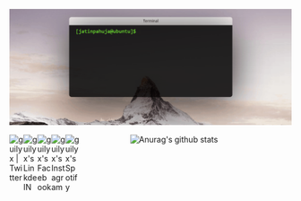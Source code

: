![](https://github.com/jatin-pahuja/jatin-pahuja/blob/master/screen(1).gif)

<a href="https://twitter.com/farziphotograph">
  <img align="left" alt="guilyx | Twitter" width="25px" src="https://image.flaticon.com/icons/svg/2111/2111703.svg" /></a>
<a href="https://www.linkedin.com/in/jatin-pahuja">
  <img align="left" alt="guilyx's LinkdeIN" width="25px" src="https://image.flaticon.com/icons/svg/2111/2111465.svg" /></a>
<a href="https://www.facebook.com/farziphotograph">
  <img align="left" alt="guilyx's Facebook" width="25px" src="https://image.flaticon.com/icons/svg/2111/2111342.svg" /></a>
<a href="https://www.instagram.com/farziphotographer">
  <img align="left" alt="guilyx's Instagram" width="25px" src="https://image.flaticon.com/icons/svg/2111/2111421.svg" /></a>
<a href="https://open.spotify.com/user/0lbfk69k9ga49k1wjzvtoaefq?si=eDOWOLA1TnW20VInDO4_HA">
  <img align="left" alt="guilyx's Spotify" width="25px" src="https://image.flaticon.com/icons/svg/2111/2111627.svg" /></a>
  
&nbsp;&nbsp;&nbsp;&nbsp;&nbsp;&nbsp;&nbsp;&nbsp;&nbsp;&nbsp;&nbsp;&nbsp;&nbsp;&nbsp;&nbsp;&nbsp;&nbsp;&nbsp;&nbsp;&nbsp;&nbsp;&nbsp;&nbsp;![Anurag's github stats](https://github-readme-stats.vercel.app/api?username=jatin-pahuja&theme=highcontrast&show_icons=true&hide=["stars"])  
